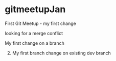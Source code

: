# gitmeetupJan

First Git Meetup - my first change

looking for a merge conflict

My first change on a branch

2) My first branch change on existing dev branch
